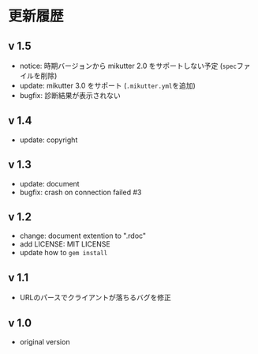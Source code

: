 # 更新履歴

## v 1.5

- notice: 時期バージョンから mikutter 2.0 をサポートしない予定 (`spec`ファイルを削除)
- update: mikutter 3.0 をサポート (`.mikutter.yml`を追加)
- bugfix: 診断結果が表示されない

## v 1.4

- update: copyright

## v 1.3

- update: document
- bugfix: crash on connection failed #3

## v 1.2

- change: document extention to ".rdoc"
- add LICENSE: MIT LICENSE
- update how to `gem install`

## v 1.1

- URLのパースでクライアントが落ちるバグを修正

## v 1.0

- original version

